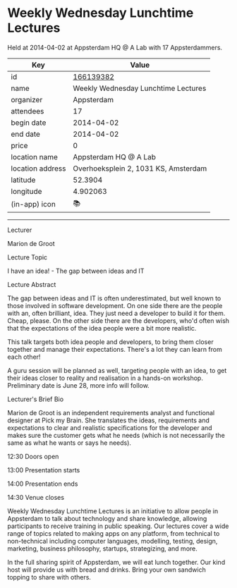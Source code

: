 # Weekly Wednesday Lunchtime Lectures
Held at 2014-04-02 at Appsterdam HQ @ A Lab with 17 Appsterdammers.
        
|Key|Value
|---|---|
|id|[166139382](https://www.meetup.com/appsterdam/events/166139382/)|
|name|Weekly Wednesday Lunchtime Lectures|
|organizer|Appsterdam|
|attendees|17|
|begin date|2014-04-02|
|end date|2014-04-02|
|price|0|
|location name|Appsterdam HQ @ A Lab|
|location address|Overhoeksplein 2, 1031 KS, Amsterdam|
|latitude|52.3904|
|longitude|4.902063|
|(in-app) icon|📚|

---

Lecturer

Marion de Groot

Lecture Topic

I have an idea! - The gap between ideas and IT

Lecture Abstract

The gap between ideas and IT is often underestimated, but well known to those involved in software development. On one side there are the people with an, often brilliant, idea. They just need a developer to build it for them. Cheap, please. On the other side there are the developers, who'd often wish that the expectations of the idea people were a bit more realistic.

This talk targets both idea people and developers, to bring them closer together and manage their expectations. There's a lot they can learn from each other!

A guru session will be planned as well, targeting people with an idea, to get their ideas closer to reality and realisation in a hands-on workshop. Preliminary date is June 28, more info will follow. 

Lecturer's Brief Bio

Marion de Groot is an independent requirements analyst and functional designer at Pick my Brain. She translates the ideas, requirements and expectations to clear and realistic specifications for the developer and makes sure the customer gets what he needs (which is not necessarily the same as what he wants or says he needs). 

12:30 Doors open

13:00 Presentation starts

14:00 Presentation ends

14:30 Venue closes

Weekly Wednesday Lunchtime Lectures is an initiative to allow people in Appsterdam to talk about technology and share knowledge, allowing participants to receive training in public speaking. Our lectures cover a wide range of topics related to making apps on any platform, from technical to non-technical including computer languages, modelling, testing, design, marketing, business philosophy, startups, strategizing, and more.

In the full sharing spirit of Appsterdam, we will eat lunch together. Our kind host will provide us with bread and drinks. Bring your own sandwich topping to share with others.


